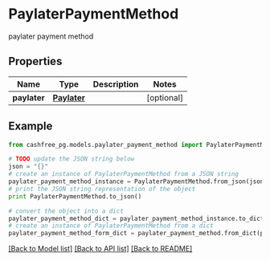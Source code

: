 # PaylaterPaymentMethod

paylater payment method

## Properties
Name | Type | Description | Notes
------------ | ------------- | ------------- | -------------
**paylater** | [**Paylater**](Paylater.md) |  | [optional] 

## Example

```python
from cashfree_pg.models.paylater_payment_method import PaylaterPaymentMethod

# TODO update the JSON string below
json = "{}"
# create an instance of PaylaterPaymentMethod from a JSON string
paylater_payment_method_instance = PaylaterPaymentMethod.from_json(json)
# print the JSON string representation of the object
print PaylaterPaymentMethod.to_json()

# convert the object into a dict
paylater_payment_method_dict = paylater_payment_method_instance.to_dict()
# create an instance of PaylaterPaymentMethod from a dict
paylater_payment_method_form_dict = paylater_payment_method.from_dict(paylater_payment_method_dict)
```
[[Back to Model list]](../README.md#documentation-for-models) [[Back to API list]](../README.md#documentation-for-api-endpoints) [[Back to README]](../README.md)


